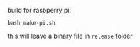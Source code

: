 build for rasbperry pi:

```
bash make-pi.sh
```

this will leave a binary file in `release` folder
